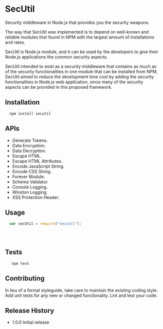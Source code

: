 SecUtil
=========

Security middleware in Node.js that provides you the security weapons.

The way that SecUtil was implemented is to depend on well-known and reliable modules that found in NPM with the largest amount of installations and rates. 

SecUtil is Node.js module, and it can be used by the developers to give their Node.js applications the common security aspects.

SecUtil intended to exist as a security middleware that contains as much as of the security functionalities in one module that can be installed from NPM, SecUtil aimed to reduce the development time cost by adding the security functionalities in Node.js web application, since many of the security aspects can be provided in this proposed framework.

## Installation

```shell
  npm install secutil 
```

## APIs
* Generate Tokens.
* Data Encryption.
* Data Decryption.
* Escape HTML.
* Escape HTML Attributes.
* Encode JavaScript String.
* Encode CSS String.
* Forever Module.
* Schema Validator.
* Console Logging.
* Winston Logging.
* XSS Protection Header.



## Usage

```js
  var secUtil = require("secutil");

  
      
```

## Tests

```shell
   npm test
```

## Contributing

In lieu of a formal styleguide, take care to maintain the existing coding style.
Add unit tests for any new or changed functionality. Lint and test your code.

## Release History

* 1.0.0 Initial release
